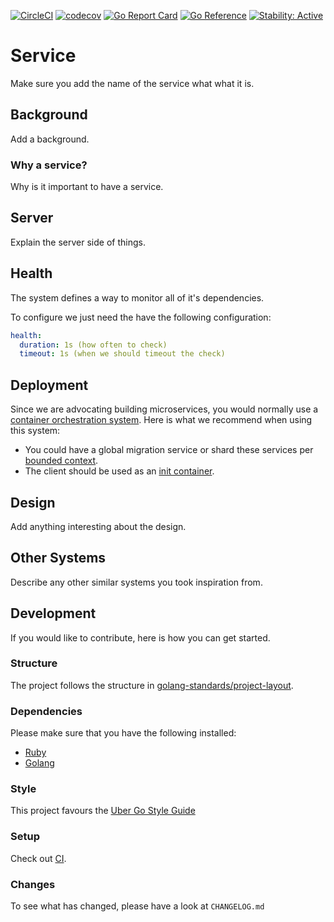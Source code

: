 [![CircleCI](https://circleci.com/gh/alexfalkowski/go-service-template.svg?style=svg)](https://circleci.com/gh/alexfalkowski/go-service-template)
[![codecov](https://codecov.io/gh/alexfalkowski/go-service-template/graph/badge.svg?token=S9SPVVYQAY)](https://codecov.io/gh/alexfalkowski/go-service-template)
[![Go Report Card](https://goreportcard.com/badge/github.com/alexfalkowski/go-service-template)](https://goreportcard.com/report/github.com/alexfalkowski/go-service-template)
[![Go Reference](https://pkg.go.dev/badge/github.com/alexfalkowski/go-service-template.svg)](https://pkg.go.dev/github.com/alexfalkowski/go-service-template)
[![Stability: Active](https://masterminds.github.io/stability/active.svg)](https://masterminds.github.io/stability/active.html)

# Service

Make sure you add the name of the service what what it is.

## Background

Add a background.

### Why a service?

Why is it important to have a service.

## Server

Explain the server side of things.

## Health

The system defines a way to monitor all of it's dependencies.

To configure we just need the have the following configuration:

```yaml
health:
  duration: 1s (how often to check)
  timeout: 1s (when we should timeout the check)
```

## Deployment

Since we are advocating building microservices, you would normally use a [container orchestration system](https://newrelic.com/blog/best-practices/container-orchestration-explained). Here is what we recommend when using this system:
- You could have a global migration service or shard these services per [bounded context](https://martinfowler.com/bliki/BoundedContext.html).
- The client should be used as an [init container](https://kubernetes.io/docs/concepts/workloads/pods/init-containers/).

## Design

Add anything interesting about the design.

## Other Systems

Describe any other similar systems you took inspiration from.

## Development

If you would like to contribute, here is how you can get started.

### Structure

The project follows the structure in [golang-standards/project-layout](https://github.com/golang-standards/project-layout).

### Dependencies

Please make sure that you have the following installed:
- [Ruby](.ruby-version)
- [Golang](go.mod)

### Style

This project favours the [Uber Go Style Guide](https://github.com/uber-go/guide/blob/master/style.md)

### Setup

Check out [CI](.circleci/config.yml).

### Changes

To see what has changed, please have a look at `CHANGELOG.md`
